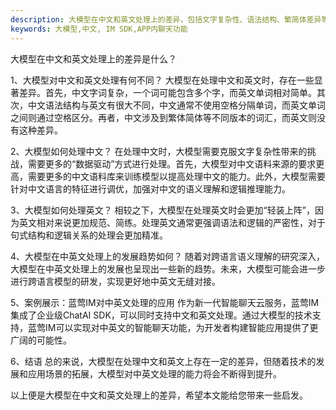 ```yaml
---
description: 大模型在中文和英文处理上的差异，包括文字复杂性、语法结构、繁简体差异等。大模型处理中文需更多中文语料库训练。
keywords: 大模型,中文, IM SDK,APP内聊天功能
---
```

大模型在中文和英文处理上的差异是什么？

1、大模型对中文和英文处理有何不同？
    大模型在处理中文和英文时，存在一些显著差异。首先，中文字词复杂，一个词可能包含多个字，而英文单词相对简单。其次，中文语法结构与英文有很大不同，中文通常不使用空格分隔单词，而英文单词之间则通过空格区分。再者，中文涉及到繁体简体等不同版本的词汇，而英文则没有这种差异。

2、大模型如何处理中文？
    在处理中文时，大模型需要克服文字复杂性带来的挑战，需要更多的“数据驱动”方式进行处理。首先，大模型对中文语料来源的要求更高，需要更多的中文语料库来训练模型以提高处理中文的能力。此外，大模型需要针对中文语言的特征进行调优，加强对中文的语义理解和逻辑推理能力。

3、大模型如何处理英文？
    相较之下，大模型在处理英文时会更加“轻装上阵”，因为英文相对来说更加规范、简练。处理英文通常更强调语法和逻辑的严密性，对于句式结构和逻辑关系的处理会更加精准。

4、大模型在中英文处理上的发展趋势如何？
    随着对跨语言语义理解的研究深入，大模型在中英文处理上的发展也呈现出一些新的趋势。未来，大模型可能会进一步进行跨语言模型的研发，实现更好地中英文无缝对接。

5、案例展示：蓝莺IM对中英文处理的应用
    作为新一代智能聊天云服务，蓝莺IM集成了企业级ChatAI SDK，可以同时支持中文和英文处理。通过大模型的技术支持，蓝莺IM可以实现对中英文的智能聊天功能，为开发者构建智能应用提供了更广阔的可能性。

6、结语
    总的来说，大模型在处理中文和英文上存在一定的差异，但随着技术的发展和应用场景的拓展，大模型对中英文处理的能力将会不断得到提升。

以上便是大模型在中文和英文处理上的差异，希望本文能给您带来一些启发。